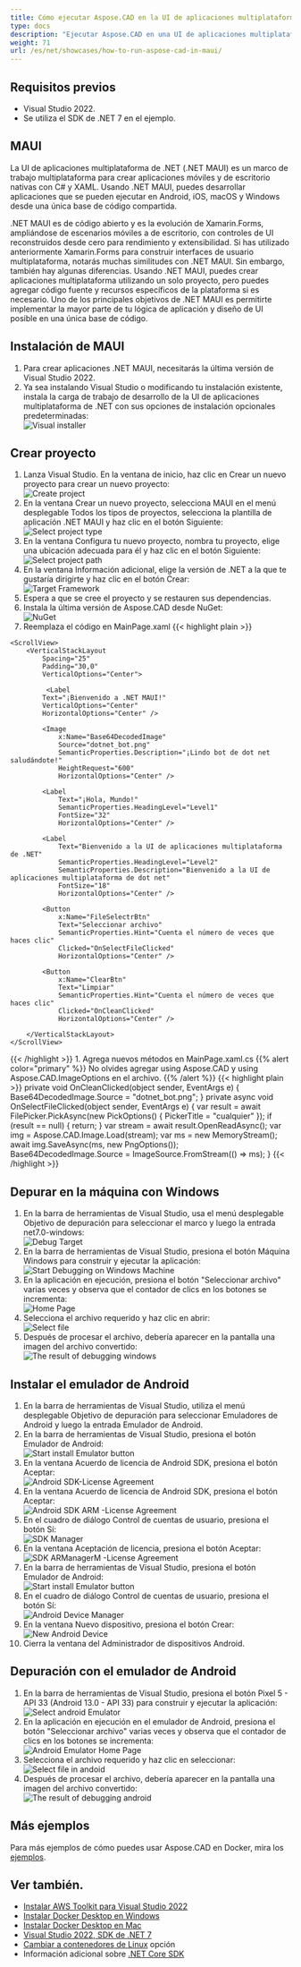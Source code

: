 ```yaml
---
title: Cómo ejecutar Aspose.CAD en la UI de aplicaciones multiplataforma (MAUI)
type: docs
description: "Ejecutar Aspose.CAD en una UI de aplicaciones multiplataforma (MAUI)."
weight: 71
url: /es/net/showcases/how-to-run-aspose-cad-in-maui/
---
```


## Requisitos previos
- Visual Studio 2022.
- Se utiliza el SDK de .NET 7 en el ejemplo.


## MAUI

La UI de aplicaciones multiplataforma de .NET (.NET MAUI) es un marco de trabajo multiplataforma para crear aplicaciones móviles y de escritorio nativas con C# y XAML. 
Usando .NET MAUI, puedes desarrollar aplicaciones que se pueden ejecutar en Android, iOS, macOS y Windows desde una única base de código compartida.

.NET MAUI es de código abierto y es la evolución de Xamarin.Forms, ampliándose de escenarios móviles a de escritorio, con controles de UI reconstruidos desde cero para rendimiento y extensibilidad. 
Si has utilizado anteriormente Xamarin.Forms para construir interfaces de usuario multiplataforma, notarás muchas similitudes con .NET MAUI. 
Sin embargo, también hay algunas diferencias. 
Usando .NET MAUI, puedes crear aplicaciones multiplataforma utilizando un solo proyecto, pero puedes agregar código fuente y recursos específicos de la plataforma si es necesario. 
Uno de los principales objetivos de .NET MAUI es permitirte implementar la mayor parte de tu lógica de aplicación y diseño de UI posible en una única base de código.


## Instalación de MAUI

1. Para crear aplicaciones .NET MAUI, necesitarás la última versión de Visual Studio 2022.
1. Ya sea instalando Visual Studio o modificando tu instalación existente, instala la carga de trabajo de desarrollo de la UI de aplicaciones multiplataforma de .NET con sus opciones de instalación opcionales predeterminadas:<br>
![Visual installer](/_assets/showcases/maui/visual-installer.png)


## Crear proyecto

1. Lanza Visual Studio. En la ventana de inicio, haz clic en Crear un nuevo proyecto para crear un nuevo proyecto:<br>
![Create project](/_assets/showcases/maui/create-project.png)<br>
1. En la ventana Crear un nuevo proyecto, selecciona MAUI en el menú desplegable Todos los tipos de proyectos, selecciona la plantilla de aplicación .NET MAUI y haz clic en el botón Siguiente:<br>
![Select project type](/_assets/showcases/maui/select-project.png)<br>
1. En la ventana Configura tu nuevo proyecto, nombra tu proyecto, elige una ubicación adecuada para él y haz clic en el botón Siguiente:<br>
![Select project path](/_assets/showcases/maui/select-project-path.png)<br>
1. En la ventana Información adicional, elige la versión de .NET a la que te gustaría dirigirte y haz clic en el botón Crear:<br>
![Target Framework](/_assets/showcases/maui/select-framework.png)<br>
1. Espera a que se cree el proyecto y se restauren sus dependencias.
1. Instala la última versión de Aspose.CAD desde NuGet:<br>
![NuGet](/_assets/showcases/maui/nuget.png)<br>
1. Reemplaza el código en MainPage.xaml
{{< highlight plain >}}
<?xml version="1.0" encoding="utf-8" ?>
<ContentPage xmlns="http://schemas.microsoft.com/dotnet/2021/maui"
             xmlns:x="http://schemas.microsoft.com/winfx/2009/xaml"
             x:Class="MauiApp1.MainPage">

    <ScrollView>
        <VerticalStackLayout
            Spacing="25"
            Padding="30,0"
            VerticalOptions="Center">

             <Label 
            Text="¡Bienvenido a .NET MAUI!"
            VerticalOptions="Center" 
            HorizontalOptions="Center" />

            <Image
                x:Name="Base64DecodedImage"
                Source="dotnet_bot.png"
                SemanticProperties.Description="¡Lindo bot de dot net saludándote!"
                HeightRequest="600"
                HorizontalOptions="Center" />

            <Label
                Text="¡Hola, Mundo!"
                SemanticProperties.HeadingLevel="Level1"
                FontSize="32"
                HorizontalOptions="Center" />

            <Label
                Text="Bienvenido a la UI de aplicaciones multiplataforma de .NET"
                SemanticProperties.HeadingLevel="Level2"
                SemanticProperties.Description="Bienvenido a la UI de aplicaciones multiplataforma de dot net"
                FontSize="18"
                HorizontalOptions="Center" />

            <Button
                x:Name="FileSelectrBtn"
                Text="Seleccionar archivo"
                SemanticProperties.Hint="Cuenta el número de veces que haces clic"
                Clicked="OnSelectFileClicked"
                HorizontalOptions="Center" />

            <Button
                x:Name="ClearBtn"
                Text="Limpiar"
                SemanticProperties.Hint="Cuenta el número de veces que haces clic"
                Clicked="OnCleanClicked"
                HorizontalOptions="Center" />

        </VerticalStackLayout>
    </ScrollView>
</ContentPage>
{{< /highlight >}}
1. Agrega nuevos métodos en MainPage.xaml.cs
{{% alert color="primary" %}} 
No olvides agregar using Aspose.CAD y using Aspose.CAD.ImageOptions en el archivo.
{{% /alert %}}
{{< highlight plain >}}
private void OnCleanClicked(object sender, EventArgs e)
{
    Base64DecodedImage.Source = "dotnet_bot.png";
}
private async void OnSelectFileClicked(object sender, EventArgs e)
{
    var result = await FilePicker.PickAsync(new PickOptions()
    {
        PickerTitle = "cualquier"
    });
    if (result == null)
    {
        return;
    }
    var stream = await result.OpenReadAsync();
    var img = Aspose.CAD.Image.Load(stream);
    var ms = new MemoryStream();
    await img.SaveAsync(ms, new PngOptions());
    Base64DecodedImage.Source = ImageSource.FromStream(() => ms);
}
{{< /highlight >}}


## Depurar en la máquina con Windows

1. En la barra de herramientas de Visual Studio, usa el menú desplegable Objetivo de depuración para seleccionar el marco y luego la entrada net7.0-windows:<br>
![Debug Target](/_assets/showcases/maui/windows-mode.png)<br>
1. En la barra de herramientas de Visual Studio, presiona el botón Máquina Windows para construir y ejecutar la aplicación:<br>
![Start Debugging on Windows Machine](/_assets/showcases/maui/windows-start-debug.png)<br>
1. En la aplicación en ejecución, presiona el botón "Seleccionar archivo" varias veces y observa que el contador de clics en los botones se incrementa:<br>
![Home Page](/_assets/showcases/maui/windows-home-page.png)<br>
1. Selecciona el archivo requerido y haz clic en abrir:<br>
![Select file](/_assets/showcases/maui/select-file.png)<br>
1. Después de procesar el archivo, debería aparecer en la pantalla una imagen del archivo convertido:<br>
![The result of debugging windows](/_assets/showcases/maui/windows-result.png)


## Instalar el emulador de Android

1. En la barra de herramientas de Visual Studio, utiliza el menú desplegable Objetivo de depuración para seleccionar Emuladores de Android y luego la entrada Emulador de Android.
1. En la barra de herramientas de Visual Studio, presiona el botón Emulador de Android:<br>
![Start install Emulator button](/_assets/showcases/maui/start-install-emulator.png)<br>
1. En la ventana Acuerdo de licencia de Android SDK, presiona el botón Aceptar:<br>
![Android SDK-License Agreement](/_assets/showcases/maui/android-sdk-1.png)<br>
1. En la ventana Acuerdo de licencia de Android SDK, presiona el botón Aceptar:<br>
![Android SDK ARM -License Agreement](/_assets/showcases/maui/android-sdk-2.png)<br>
1. En el cuadro de diálogo Control de cuentas de usuario, presiona el botón Sí:<br>
![SDK Manager](/_assets/showcases/maui/android-sdk-3.png)<br>
1. En la ventana Aceptación de licencia, presiona el botón Aceptar:<br>
![SDK ARManagerM -License Agreement](/_assets/showcases/maui/android-sdk-4.png)<br>
1. En la barra de herramientas de Visual Studio, presiona el botón Emulador de Android:<br>
![Start install Emulator button](/_assets/showcases/maui/start-install-emulator.png)<br>
1. En el cuadro de diálogo Control de cuentas de usuario, presiona el botón Sí:<br>
![Android Device Manager](/_assets/showcases/maui/android-device-manager.png)<br>
1. En la ventana Nuevo dispositivo, presiona el botón Crear:<br>
![New Android Device](/_assets/showcases/maui/android-new-device.png)<br>
1. Cierra la ventana del Administrador de dispositivos Android.


## Depuración con el emulador de Android

1. En la barra de herramientas de Visual Studio, presiona el botón Pixel 5 - API 33 (Android 13.0 - API 33) para construir y ejecutar la aplicación:<br>
![Select android Emulator](/_assets/showcases/maui/select-android-emulator.png)<br>
1. En la aplicación en ejecución en el emulador de Android, presiona el botón "Seleccionar archivo" varias veces y observa que el contador de clics en los botones se incrementa:<br>
![Android Emulator Home Page](/_assets/showcases/maui/android-home-page.png)<br>
1. Selecciona el archivo requerido y haz clic en seleccionar:<br>
![Select file in andoid](/_assets/showcases/maui/select-file-android.png)<br>
1. Después de procesar el archivo, debería aparecer en la pantalla una imagen del archivo convertido:<br>
![The result of debugging android](/_assets/showcases/maui/android-result.png)


## Más ejemplos

Para más ejemplos de cómo puedes usar Aspose.CAD en Docker, mira los [ejemplos](https://github.com/aspose-cad/Aspose.CAD-Documentation).


## Ver también.

- [Instalar AWS Toolkit para Visual Studio 2022](https://marketplace.visualstudio.com/items?itemName=AmazonWebServices.AWSToolkitforVisualStudio2022)
- [Instalar Docker Desktop en Windows](https://docs.docker.com/docker-for-windows/install/)
- [Instalar Docker Desktop en Mac](https://docs.docker.com/docker-for-mac/install/)
- [Visual Studio 2022, SDK de .NET 7](https://docs.microsoft.com/en-us/dotnet/core/install/windows?tabs=net70#dependencies)
- [Cambiar a contenedores de Linux](https://docs.docker.com/docker-for-windows/#switch-between-windows-and-linux-containers) opción
- Información adicional sobre [.NET Core SDK](https://hub.docker.com/_/microsoft-dotnet-sdk)
